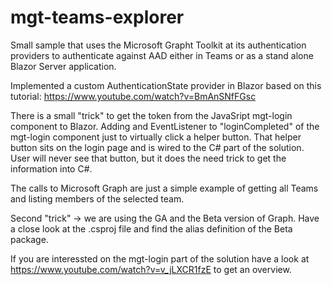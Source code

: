 # mgt-teams-explorer

Small sample that uses the Microsoft Grapht Toolkit at its authentication providers to authenticate against AAD either in Teams or as a stand alone Blazor Server application. 

Implemented a custom AuthenticationState provider in Blazor based on this tutorial: https://www.youtube.com/watch?v=BmAnSNfFGsc

There is a small "trick" to get the token from the JavaSript mgt-login component to Blazor. Adding and EventListener to "loginCompleted" of the mgt-login component just to virtually click a helper button. That helper button sits on the login page and is wired to the C# part of the solution. User will never see that button, but it does the need trick to get the information into C#.

The calls to Microsoft Graph are just a simple example of getting all Teams and listing members of the selected team.

Second "trick" -> we are using the GA and the Beta version of Graph. Have a close look at the .csproj file and find the alias definition of the Beta package.

If you are interessted on the mgt-login part of the solution have a look at https://www.youtube.com/watch?v=v_jLXCR1fzE to get an overview.
